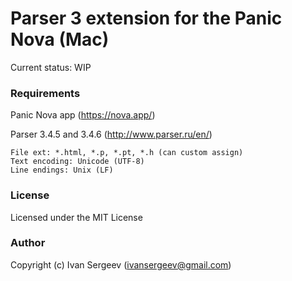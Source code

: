 # Parser 3 extension for the Panic Nova (Mac)

Current status: WIP

### Requirements

Panic Nova app (https://nova.app/)

Parser 3.4.5 and 3.4.6 (http://www.parser.ru/en/)

	File ext: *.html, *.p, *.pt, *.h (can custom assign)
	Text encoding: Unicode (UTF-8)
	Line endings: Unix (LF)

### License

Licensed under the MIT License

### Author

Copyright (c) Ivan Sergeev (ivansergeev@gmail.com)